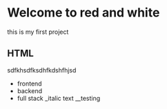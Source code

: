 # Welcome to red and white

this is my first project

## HTML
sdfkhsdfksdhfkdshfhjsd
* frontend
* backend
* full stack
_italic text
__testing
